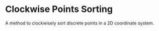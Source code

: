 # Clockwise Points Sorting

A method to clockwisely sort discrete points in a 2D coordinate system.
